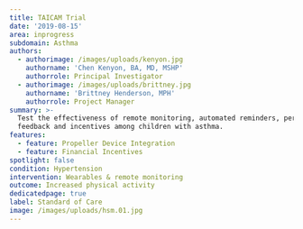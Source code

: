 ```yaml
---
title: TAICAM Trial
date: '2019-08-15'
area: inprogress
subdomain: Asthma
authors:
  - authorimage: /images/uploads/kenyon.jpg
    authorname: 'Chen Kenyon, BA, MD, MSHP'
    authorrole: Principal Investigator
  - authorimage: /images/uploads/brittney.jpg
    authorname: 'Brittney Henderson, MPH'
    authorrole: Project Manager
summary: >-
  Test the effectiveness of remote monitoring, automated reminders, performance
  feedback and incentives among children with asthma. 
features:
  - feature: Propeller Device Integration
  - feature: Financial Incentives
spotlight: false
condition: Hypertension
intervention: Wearables & remote monitoring
outcome: Increased physical activity
dedicatedpage: true
label: Standard of Care 
image: /images/uploads/hsm.01.jpg
---
```


